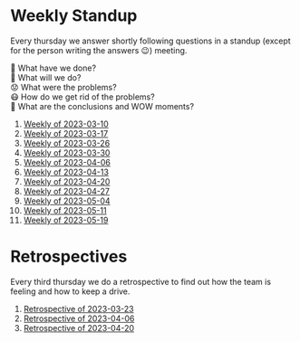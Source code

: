# Weekly Standup

Every thursday we answer shortly following questions in a standup (except for the person writing the answers 😉) meeting.

📜 What have we done?<br>
🔮 What will we do?<br>
😟 What were the problems?<br>
😷 How do we get rid of the problems?<br>
🤯 What are the conclusions and WOW moments?<br>

1. [Weekly of 2023-03-10](2023-03-10.md)
2. [Weekly of 2023-03-17](2023-03-17.md)
3. [Weekly of 2023-03-26](2023-03-26.md)
4. [Weekly of 2023-03-30](2023-03-30.md)
5. [Weekly of 2023-04-06](2023-04-06.md)
6. [Weekly of 2023-04-13](2023-04-13.md)
7. [Weekly of 2023-04-20](2023-04-20.md)
8. [Weekly of 2023-04-27](2023-04-27.md)
9. [Weekly of 2023-05-04](2023-05-04.md)
10. [Weekly of 2023-05-11](2023-05-11.md)
11. [Weekly of 2023-05-19](2023-05-19.md)

# Retrospectives

Every third thursday we do a retrospective to find out how the team is feeling and how to keep a drive.

1. [Retrospective of 2023-03-23](2023-03-23_retro.png)
2. [Retrospective of 2023-04-06](2023-04-06-retro.md)
3. [Retrospective of 2023-04-20](2023-04-20-retro.md)
